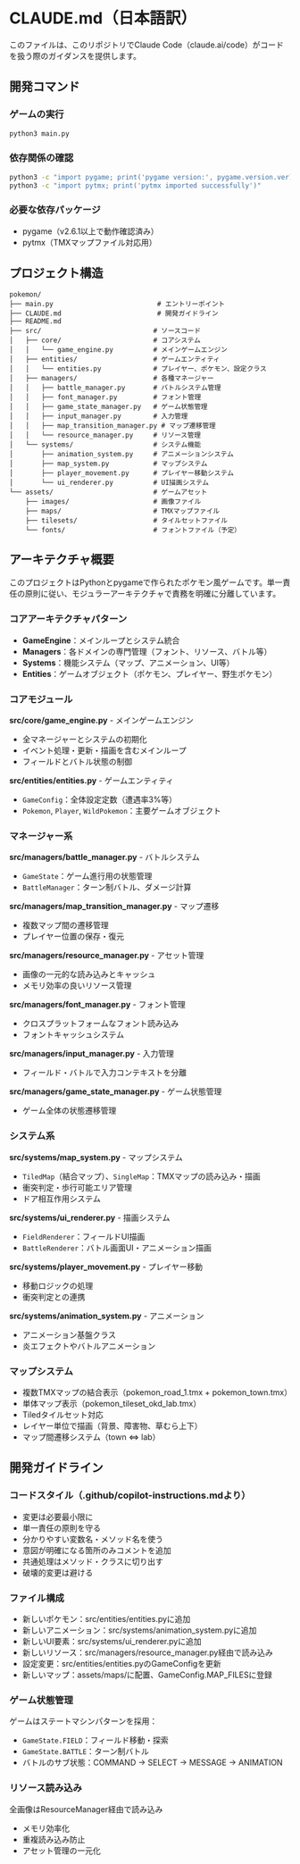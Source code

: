 # CLAUDE.md（日本語訳）

このファイルは、このリポジトリでClaude Code（claude.ai/code）がコードを扱う際のガイダンスを提供します。

## 開発コマンド

### ゲームの実行
```bash
python3 main.py
```

### 依存関係の確認
```bash
python3 -c "import pygame; print('pygame version:', pygame.version.ver)"
python3 -c "import pytmx; print('pytmx imported successfully')"
```

### 必要な依存パッケージ
- pygame（v2.6.1以上で動作確認済み）
- pytmx（TMXマップファイル対応用）

## プロジェクト構造

```
pokemon/
├── main.py                          # エントリーポイント
├── CLAUDE.md                        # 開発ガイドライン
├── README.md
├── src/                            # ソースコード
│   ├── core/                       # コアシステム
│   │   └── game_engine.py          # メインゲームエンジン
│   ├── entities/                   # ゲームエンティティ
│   │   └── entities.py             # プレイヤー、ポケモン、設定クラス
│   ├── managers/                   # 各種マネージャー
│   │   ├── battle_manager.py       # バトルシステム管理
│   │   ├── font_manager.py         # フォント管理
│   │   ├── game_state_manager.py   # ゲーム状態管理
│   │   ├── input_manager.py        # 入力管理
│   │   ├── map_transition_manager.py # マップ遷移管理
│   │   └── resource_manager.py     # リソース管理
│   └── systems/                    # システム機能
│       ├── animation_system.py     # アニメーションシステム
│       ├── map_system.py           # マップシステム
│       ├── player_movement.py      # プレイヤー移動システム
│       └── ui_renderer.py          # UI描画システム
└── assets/                         # ゲームアセット
    ├── images/                     # 画像ファイル
    ├── maps/                       # TMXマップファイル
    ├── tilesets/                   # タイルセットファイル
    └── fonts/                      # フォントファイル（予定）
```

## アーキテクチャ概要

このプロジェクトはPythonとpygameで作られたポケモン風ゲームです。単一責任の原則に従い、モジュラーアーキテクチャで責務を明確に分離しています。

### コアアーキテクチャパターン
- **GameEngine**：メインループとシステム統合
- **Managers**：各ドメインの専門管理（フォント、リソース、バトル等）
- **Systems**：機能システム（マップ、アニメーション、UI等）
- **Entities**：ゲームオブジェクト（ポケモン、プレイヤー、野生ポケモン）

### コアモジュール

**src/core/game_engine.py** - メインゲームエンジン
- 全マネージャーとシステムの初期化
- イベント処理・更新・描画を含むメインループ
- フィールドとバトル状態の制御

**src/entities/entities.py** - ゲームエンティティ
- `GameConfig`：全体設定定数（遭遇率3%等）
- `Pokemon`, `Player`, `WildPokemon`：主要ゲームオブジェクト

### マネージャー系

**src/managers/battle_manager.py** - バトルシステム
- `GameState`：ゲーム進行用の状態管理
- `BattleManager`：ターン制バトル、ダメージ計算

**src/managers/map_transition_manager.py** - マップ遷移
- 複数マップ間の遷移管理
- プレイヤー位置の保存・復元

**src/managers/resource_manager.py** - アセット管理
- 画像の一元的な読み込みとキャッシュ
- メモリ効率の良いリソース管理

**src/managers/font_manager.py** - フォント管理
- クロスプラットフォームなフォント読み込み
- フォントキャッシュシステム

**src/managers/input_manager.py** - 入力管理
- フィールド・バトルで入力コンテキストを分離

**src/managers/game_state_manager.py** - ゲーム状態管理
- ゲーム全体の状態遷移管理

### システム系

**src/systems/map_system.py** - マップシステム
- `TiledMap`（結合マップ）、`SingleMap`：TMXマップの読み込み・描画
- 衝突判定・歩行可能エリア管理
- ドア相互作用システム

**src/systems/ui_renderer.py** - 描画システム
- `FieldRenderer`：フィールドUI描画
- `BattleRenderer`：バトル画面UI・アニメーション描画

**src/systems/player_movement.py** - プレイヤー移動
- 移動ロジックの処理
- 衝突判定との連携

**src/systems/animation_system.py** - アニメーション
- アニメーション基盤クラス
- 炎エフェクトやバトルアニメーション

### マップシステム
- 複数TMXマップの結合表示（pokemon_road_1.tmx + pokemon_town.tmx）
- 単体マップ表示（pokemon_tileset_okd_lab.tmx）
- Tiledタイルセット対応
- レイヤー単位で描画（背景、障害物、草むら上下）
- マップ間遷移システム（town ⇔ lab）

## 開発ガイドライン

### コードスタイル（.github/copilot-instructions.mdより）
- 変更は必要最小限に
- 単一責任の原則を守る
- 分かりやすい変数名・メソッド名を使う
- 意図が明確になる箇所のみコメントを追加
- 共通処理はメソッド・クラスに切り出す
- 破壊的変更は避ける

### ファイル構成
- 新しいポケモン：src/entities/entities.pyに追加
- 新しいアニメーション：src/systems/animation_system.pyに追加
- 新しいUI要素：src/systems/ui_renderer.pyに追加
- 新しいリソース：src/managers/resource_manager.py経由で読み込み
- 設定変更：src/entities/entities.pyのGameConfigを更新
- 新しいマップ：assets/maps/に配置、GameConfig.MAP_FILESに登録

### ゲーム状態管理
ゲームはステートマシンパターンを採用：
- `GameState.FIELD`：フィールド移動・探索
- `GameState.BATTLE`：ターン制バトル
- バトルのサブ状態：COMMAND → SELECT → MESSAGE → ANIMATION

### リソース読み込み
全画像はResourceManager経由で読み込み
- メモリ効率化
- 重複読み込み防止
- アセット管理の一元化
